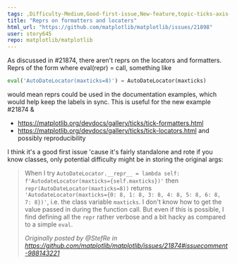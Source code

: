 ```yaml
---
tags: ,Difficulty-Medium,Good-first-issue,New-feature,topic-ticks-axis-labels
title: "Reprs on formatters and locaters"
html_url: "https://github.com/matplotlib/matplotlib/issues/21898"
user: story645
repo: matplotlib/matplotlib
---
```


As discussed in #21874, there aren't reprs on the locators and formatters. Reprs of the form where eval(repr) = call, something like 
```python
eval('AutoDateLocator(maxticks=8)') = AutoDateLocator(maxticks)
```
would mean reprs could be used in the documentation examples, which would help keep the labels in sync. This is useful for the new example #21874 & 
* https://matplotlib.org/devdocs/gallery/ticks/tick-formatters.html
* https://matplotlib.org/devdocs/gallery/ticks/tick-locators.html
and possibly reproducibility

I think it's a good first issue 'cause it's fairly standalone and rote if you know classes, only potential difficulty might be in storing the original args:

> 
> When I try `AutoDateLocator.__repr__ = lambda self: f'AutodateLocator(maxticks={self.maxticks})'` then `repr(AutoDateLocator(maxticks=8))` returns `'AutodateLocator(maxticks={0: 8, 1: 8, 3: 8, 4: 8, 5: 8, 6: 8, 7: 8})'`, i.e. the class variable `maxticks`. I don't know how to get the value passed in during the function call. But even if this is possible, I find defining all the `repr` rather verbose and a bit hacky as compared to a simple `eval`.
> 
> _Originally posted by @StefRe in https://github.com/matplotlib/matplotlib/issues/21874#issuecomment-988143221_